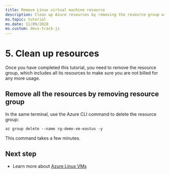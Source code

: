 ```yaml
---
title: Remove Linux virtual machine resource
description: Clean up Azure resources by removing the resource group with an Azure CLI command. 
ms.topic: tutorial
ms.date: 11/09/2020
ms.custom: devx-track-js
---
```


# 5. Clean up resources

Once you have completed this tutorial, you need to remove the resource group, which includes all its resources to make sure you are not billed for any more usage. 

## Remove all the resources by removing resource group

In the same terminal, use the Azure CLI command to delete the resource group:

```azurecli
az group delete --name rg-demo-vm-eastus -y
```

This command takes a few minutes. 

## Next step

* Learn more about [Azure Linux VMs](/virtual-machines)
